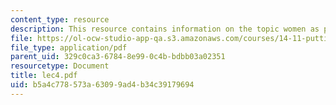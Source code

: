 ```yaml
---
content_type: resource
description: This resource contains information on the topic women as policy makers.
file: https://ol-ocw-studio-app-qa.s3.amazonaws.com/courses/14-11-putting-social-sciences-to-the-test-field-experiments-in-economics-spring-2006/b5a4c778573a63099ad4b34c39179694_lec4.pdf
file_type: application/pdf
parent_uid: 329c0ca3-6784-8e99-0c4b-bdbb03a02351
resourcetype: Document
title: lec4.pdf
uid: b5a4c778-573a-6309-9ad4-b34c39179694
---
```


